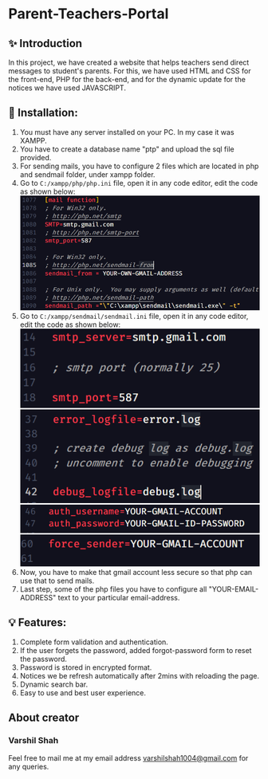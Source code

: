 # Parent-Teachers-Portal

## ✨ Introduction
In this project, we have created a website that helps teachers send direct messages to student's parents. For this, we have used HTML and CSS for the front-end, PHP for the back-end, and for the dynamic update for the notices we have used JAVASCRIPT.

## 🔰 Installation:
1. You must have any server installed on your PC. In my case it was XAMPP.
2. You have to create a database name "ptp" and upload the sql file provided.
3. For sending mails, you have to configure 2 files which are located in php and sendmail folder, under xampp folder.
4. Go to `C:/xampp/php/php.ini` file, open it in any code editor, edit the code as shown below:
   ![config php.ini file](images/website-img/config-php-ini.PNG)
5. Go to `C:/xampp/sendmail/sendmail.ini` file, open it in any code editor, edit the code as shown below:
   ![config sendmail.ini file](images/website-img/config-sendmail-ini-1.PNG)
   ![config sendmail.ini file](images/website-img/config-sendmail-ini-2.PNG)
   ![config sendmail.ini file](images/website-img/config-sendmail-ini-3.PNG)
   ![config sendmail.ini file](images/website-img/config-sendmail-ini-4.PNG)
6. Now, you have to make that gmail account less secure so that php can use that to send mails.
7. Last step, some of the php files you have to configure all "YOUR-EMAIL-ADDRESS" text to your particular email-address.

## 💡 Features:
1. Complete form validation and authentication.
2. If the user forgets the password, added forgot-password form to reset the password.
3. Password is stored in encrypted format.
4. Notices we be refresh automatically after 2mins with reloading the page.
5. Dynamic search bar.
6. Easy to use and best user experience.

## About creator
### Varshil Shah
Feel free to mail me at my email address [varshilshah1004@gmail.com](mailto:varshilshah1004@gmail.com) for any queries.
